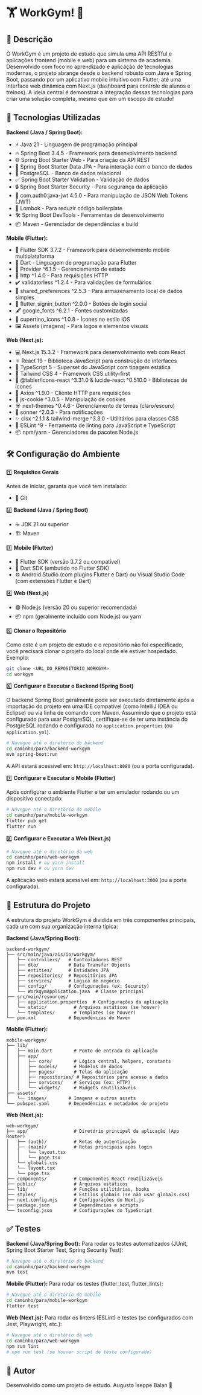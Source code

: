 # 🏋️ WorkGym! 💪

## 📜 Descrição

O WorkGym é um projeto de estudo que simula uma API RESTful e aplicações frontend (mobile e web) para um sistema de academia. Desenvolvido com foco no aprendizado e aplicação de tecnologias modernas, o projeto abrange desde o backend robusto com Java e Spring Boot, passando por um aplicativo mobile intuitivo com Flutter, até uma interface web dinâmica com Next.js (dashboard para controle de alunos e treinos). A ideia central é demonstrar a integração dessas tecnologias para criar uma solução completa, mesmo que em um escopo de estudo!


## 🚀 Tecnologias Utilizadas

**Backend (Java / Spring Boot):**
*   ⚡ Java 21 - Linguagem de programação principal
*   🔥 Spring Boot 3.4.5 - Framework para desenvolvimento backend
*   🌐 Spring Boot Starter Web - Para criação da API REST
*   💾 Spring Boot Starter Data JPA - Para interação com o banco de dados
*   🐘 PostgreSQL - Banco de dados relacional
*   ✅ Spring Boot Starter Validation - Validação de dados
*   🔒 Spring Boot Starter Security - Para segurança da aplicação
*   🔑 com.auth0:java-jwt 4.5.0 - Para manipulação de JSON Web Tokens (JWT)
*   📄 Lombok - Para reduzir código boilerplate
*   🛠️ Spring Boot DevTools - Ferramentas de desenvolvimento
*   📦 Maven - Gerenciador de dependências e build

**Mobile (Flutter):**
*   📱 Flutter SDK 3.7.2 - Framework para desenvolvimento mobile multiplataforma
*   🎯 Dart - Linguagem de programação para Flutter
*   🧱 Provider ^6.1.5 - Gerenciamento de estado
*   🔗 http ^1.4.0 - Para requisições HTTP
*   ✔️ validatorless ^1.2.4 - Para validações de formulários
*   📝 shared_preferences ^2.5.3 - Para armazenamento local de dados simples
*   👤 flutter_signin_button ^2.0.0 - Botões de login social
*   🖋️ google_fonts ^6.2.1 - Fontes customizadas
*   🎨 cupertino_icons ^1.0.8 - Ícones no estilo iOS
*   🖼️ Assets (imagens) - Para logos e elementos visuais

**Web (Next.js):**
*   💻 Next.js 15.3.2 - Framework para desenvolvimento web com React
*   ⚛️ React 19 - Biblioteca JavaScript para construção de interfaces
*   🔷 TypeScript 5 - Superset do JavaScript com tipagem estática
*   💨 Tailwind CSS 4 - Framework CSS utility-first
*   🧩 @tabler/icons-react ^3.31.0 & lucide-react ^0.510.0 - Bibliotecas de ícones
*   🔄 Axios ^1.9.0 - Cliente HTTP para requisições
*   🍪 js-cookie ^3.0.5 - Manipulação de cookies
*   ☀️ next-themes ^0.4.6 - Gerenciamento de temas (claro/escuro)
*   📢 sonner ^2.0.3 - Para notificações
*   ✨ clsx ^2.1.1 & tailwind-merge ^3.3.0 - Utilitários para classes CSS
*   📜 ESLint ^9 - Ferramenta de linting para JavaScript e TypeScript
*   📦 npm/yarn - Gerenciadores de pacotes Node.js



## 🛠️ Configuração do Ambiente

1️⃣ **Requisitos Gerais**

Antes de iniciar, garanta que você tem instalado:
*   🔗 Git

2️⃣ **Backend (Java / Spring Boot)**

*   ☕ JDK 21 ou superior
*   🏗️ Maven

3️⃣ **Mobile (Flutter)**

*   📱 Flutter SDK (versão 3.7.2 ou compatível)
*   🎯 Dart SDK (embutido no Flutter SDK)
*   ⚙️ Android Studio (com plugins Flutter e Dart) ou Visual Studio Code (com extensões Flutter e Dart)

4️⃣ **Web (Next.js)**

*   🟢 Node.js (versão 20 ou superior recomendada)
*   📦 npm (geralmente incluído com Node.js) ou yarn

5️⃣ **Clonar o Repositório**

Como este é um projeto de estudo e o repositório não foi especificado, você precisará clonar o projeto do local onde ele estiver hospedado. Exemplo:

```bash
git clone <URL_DO_REPOSITORIO_WORKGYM>
cd workgym
```

6️⃣ **Configurar e Executar o Backend (Spring Boot)**

O backend Spring Boot geralmente pode ser executado diretamente após a importação do projeto em uma IDE compatível (como IntelliJ IDEA ou Eclipse) ou via linha de comando com Maven. Assumindo que o projeto está configurado para usar PostgreSQL, certifique-se de ter uma instância do PostgreSQL rodando e configurada no `application.properties` (ou `application.yml`).

```bash
# Navegue até o diretório do backend
cd caminho/para/backend-workgym
mvn spring-boot:run
```
A API estará acessível em: `http://localhost:8080` (ou a porta configurada).

7️⃣ **Configurar e Executar o Mobile (Flutter)**

Após configurar o ambiente Flutter e ter um emulador rodando ou um dispositivo conectado:

```bash
# Navegue até o diretório do mobile
cd caminho/para/mobile-workgym
flutter pub get
flutter run
```

8️⃣ **Configurar e Executar a Web (Next.js)**

```bash
# Navegue até o diretório da web
cd caminho/para/web-workgym
npm install # ou yarn install
npm run dev # ou yarn dev
```
A aplicação web estará acessível em: `http://localhost:3000` (ou a porta configurada).

## 📂 Estrutura do Projeto

A estrutura do projeto WorkGym é dividida em três componentes principais, cada um com sua organização interna típica:

**Backend (Java/Spring Boot):**
```
backend-workgym/
├── src/main/java/ais/io/workgym/
│   ├── controllers/   # Controladores REST
│   ├── dto/           # Data Transfer Objects
│   ├── entities/      # Entidades JPA
│   ├── repositories/  # Repositórios JPA
│   ├── services/      # Lógica de negócio
│   ├── config/        # Configurações (ex: Security)
│   └── WorkgymApplication.java  # Classe principal
├── src/main/resources/
│   ├── application.properties  # Configurações da aplicação
│   └── static/          # Arquivos estáticos (se houver)
│   └── templates/       # Templates (se houver)
└── pom.xml            # Dependências do Maven
```

**Mobile (Flutter):**
```
mobile-workgym/
├── lib/
│   ├── main.dart        # Ponto de entrada da aplicação
│   ├── app/
│   │   ├── core/        # Lógica central, helpers, constants
│   │   ├── models/      # Modelos de dados
│   │   ├── pages/       # Telas da aplicação
│   │   ├── repositories/ # Repositórios para acesso a dados
│   │   ├── services/    # Serviços (ex: HTTP)
│   │   └── widgets/     # Widgets reutilizáveis
├── assets/
│   └── images/        # Imagens e outros assets
└── pubspec.yaml       # Dependências e metadados do projeto
```

**Web (Next.js):**
```
web-workgym/
├── app/                 # Diretório principal da aplicação (App Router)
│   ├── (auth)/          # Rotas de autenticação
│   ├── (main)/          # Rotas principais após login
│   │   └── layout.tsx
│   │   └── page.tsx
│   └── globals.css
│   └── layout.tsx
│   └── page.tsx
├── components/          # Componentes React reutilizáveis
├── public/              # Arquivos estáticos
├── lib/                 # Funções utilitárias, hooks
├── styles/              # Estilos globais (se não usar globals.css)
├── next.config.mjs      # Configurações do Next.js
├── package.json         # Dependências e scripts
└── tsconfig.json        # Configurações do TypeScript
```

## ✅ Testes

**Backend (Java/Spring Boot):**
Para rodar os testes automatizados (JUnit, Spring Boot Starter Test, Spring Security Test):

```bash
# Navegue até o diretório do backend
cd caminho/para/backend-workgym
mvn test
```

**Mobile (Flutter):**
Para rodar os testes (flutter_test, flutter_lints):

```bash
# Navegue até o diretório do mobile
cd caminho/para/mobile-workgym
flutter test
```

**Web (Next.js):**
Para rodar os linters (ESLint) e testes (se configurados com Jest, Playwright, etc.):

```bash
# Navegue até o diretório da web
cd caminho/para/web-workgym
npm run lint
# npm run test (se houver script de teste configurado)
```

## 👤 Autor

Desenvolvido como um projeto de estudo. Augusto Iseppe Balan 🚀

